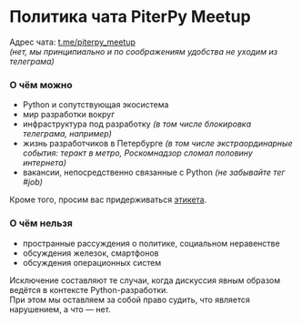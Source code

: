 # Политика чата PiterPy Meetup

Адрес чата: [t.me/piterpy_meetup](https://t.me/piterpy_meetup)  
_(нет, мы принципиально и по соображениям удобства не уходим из телеграма)_

### О чём можно

- Python и сопутствующая экосистема
- мир разработки вокруг
- инфраструктура под разработку _(в том числе блокировка телеграма, например)_
- жизнь разработчиков в Петербурге _(в том числе экстраординарные события: теракт в метро, Роскомнадзор сломал половину интернета)_
- вакансии, непосредственно связанные с Python _(не забывайте тег #job)_

Кроме того, просим вас придерживаться [этикета](https://medium.com/@nazarov_tech/%D1%8D%D1%82%D0%B8%D0%BA%D0%B5%D1%82-%D1%8D%D0%BF%D0%BE%D1%85%D0%B8-%D0%BC%D0%B5%D1%81%D1%81%D0%B5%D0%BD%D0%B4%D0%B6%D0%B5%D1%80%D0%BE%D0%B2-%D0%B4%D0%B5%D1%81%D1%8F%D1%82%D1%8C-%D0%B7%D0%BE%D0%BB%D0%BE%D1%82%D1%8B%D1%85-%D0%BF%D1%80%D0%B0%D0%B2%D0%B8%D0%BB-%D0%BE%D0%B1%D1%89%D0%B5%D0%BD%D0%B8%D1%8F-%D0%B2-%D1%87%D0%B0%D1%82%D0%B5-c158b6b488cc).

### О чём нельзя

- пространные рассуждения о политике, социальном неравенстве
- обсуждения железок, смартфонов
- обсуждения операционных систем

Исключение составляют те случаи, когда дискуссия явным образом ведётся в контексте Python-разработки.  
При этом мы оставляем за собой право судить, что является нарушением, а что — нет.  
